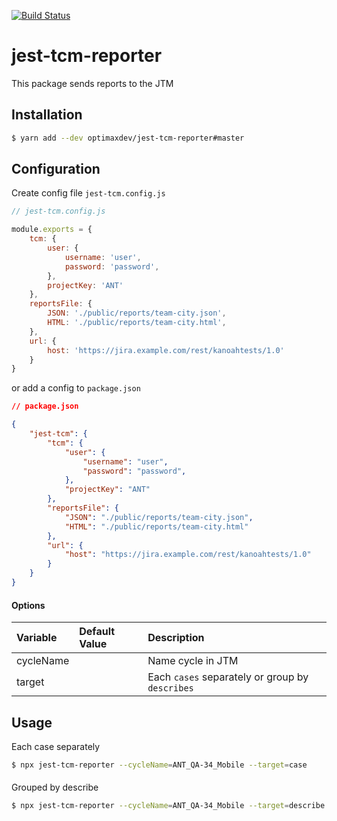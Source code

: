 [![Build Status](https://travis-ci.org/optimaxdev/jest-tcm-reporter.svg?branch=master)](https://travis-ci.org/optimaxdev/jest-tcm-reporter)
# jest-tcm-reporter

This package sends reports to the JTM

## Installation

```bash
$ yarn add --dev optimaxdev/jest-tcm-reporter#master
```

## Configuration

Create config file `jest-tcm.config.js`

```js
// jest-tcm.config.js

module.exports = {
    tcm: {
        user: {
            username: 'user',
            password: 'password',
        },
        projectKey: 'ANT'
    },
    reportsFile: {
        JSON: './public/reports/team-city.json',
        HTML: './public/reports/team-city.html',
    },
    url: {
        host: 'https://jira.example.com/rest/kanoahtests/1.0'
    }
}
```

or add a config to `package.json`

```json
// package.json

{
    "jest-tcm": {
        "tcm": {
            "user": {
                "username": "user",
                "password": "password",
            },
            "projectKey": "ANT"
        },
        "reportsFile": {
            "JSON": "./public/reports/team-city.json",
            "HTML": "./public/reports/team-city.html"
        },
        "url": {
            "host": "https://jira.example.com/rest/kanoahtests/1.0"
        }
    }
}
```

#### Options

| Variable  | Default Value | Description                                     |
| :-------- | :------------ | :---------------------------------------------- |
| cycleName |               | Name cycle in JTM                      |
| target    |               | Each `cases` separately or group by `describes` |

## Usage

Each case separately
```bash
$ npx jest-tcm-reporter --cycleName=ANT_QA-34_Mobile --target=case
```
####
Grouped by describe
```bash
$ npx jest-tcm-reporter --cycleName=ANT_QA-34_Mobile --target=describe
```